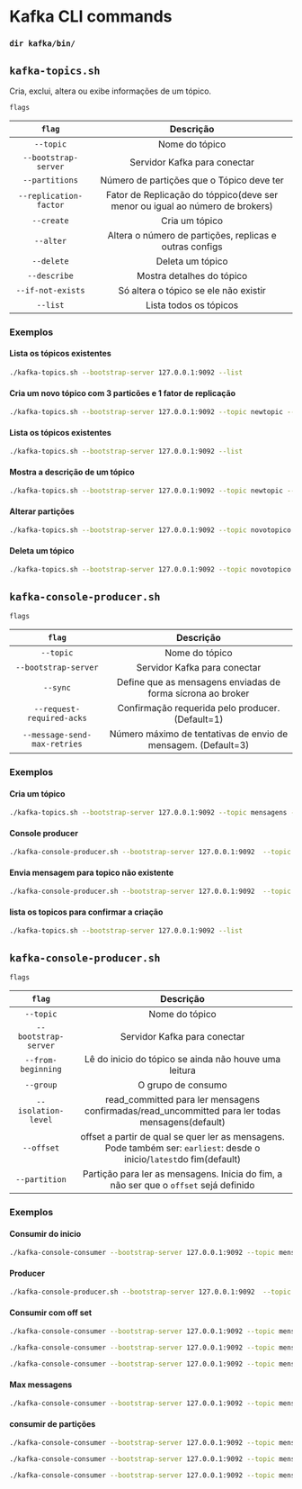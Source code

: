 # Kafka CLI commands

### `dir kafka/bin/`

## `kafka-topics.sh`

Cria, exclui, altera ou exibe informações de um tópico.

`flags`

|`flag`|Descrição|
|:---:|:---:|
|`--topic`|Nome do tópico|
|`--bootstrap-server`|Servidor Kafka para conectar|
|`--partitions`|Número de partições que o Tópico deve ter|
|`--replication-factor`|Fator de Replicação do tóppico(deve ser menor ou igual ao número de brokers)|
|`--create`|Cria um tópico|
|`--alter`|Altera o número de partições, replicas e outras configs|
|`--delete`|Deleta um tópico|
|`--describe`|Mostra detalhes do tópico|
|`--if-not-exists`|Só altera o tópico se ele não existir|
|`--list`|Lista todos os tópicos|

### Exemplos

#### Lista os tópicos existentes

```bash
./kafka-topics.sh --bootstrap-server 127.0.0.1:9092 --list 
```

#### Cria um novo tópico com 3 particões e 1 fator de replicação

```bash
./kafka-topics.sh --bootstrap-server 127.0.0.1:9092 --topic newtopic --create --partitions 3 --replication-factor 1
```

#### Lista os tópicos existentes

```bash
./kafka-topics.sh --bootstrap-server 127.0.0.1:9092 --list 
```

#### Mostra a descrição de um tópico

```bash
./kafka-topics.sh --bootstrap-server 127.0.0.1:9092 --topic newtopic --describe
```

#### Alterar partições

```bash
./kafka-topics.sh --bootstrap-server 127.0.0.1:9092 --topic novotopico --alter --partitions 4
```

#### Deleta um tópico

```bash
./kafka-topics.sh --bootstrap-server 127.0.0.1:9092 --topic novotopico --delete
```

## `kafka-console-producer.sh`

`flags`

|`flag`|Descrição|
|:---:|:---:|
|`--topic`|Nome do tópico|
|`--bootstrap-server`|Servidor Kafka para conectar|
|`--sync`|Define que as mensagens enviadas de forma sícrona ao broker|
|`--request-required-acks`|Confirmação requerida pelo producer. (Default=1)|
|`--message-send-max-retries`|Número máximo de tentativas de envio de mensagem. (Default=3)|

### Exemplos

#### Cria um tópico

```bash
./kafka-topics.sh --bootstrap-server 127.0.0.1:9092 --topic mensagens --create --partitions 3 --replication-factor 1
```

#### Console producer

```bash
./kafka-console-producer.sh --bootstrap-server 127.0.0.1:9092  --topic mensagens
```

#### Envia mensagem para topico não existente

```bash
./kafka-console-producer.sh --bootstrap-server 127.0.0.1:9092  --topic novasmensagens
```

#### lista os topicos para confirmar a criação

```bash
./kafka-topics.sh --bootstrap-server 127.0.0.1:9092 --list
```

## `kafka-console-producer.sh`

`flags`

|`flag`|Descrição|
|:---:|:---:|
|`--topic`|Nome do tópico|
|`--bootstrap-server`|Servidor Kafka para conectar|
|`--from-beginning`|Lê do inicio do tópico se ainda não houve uma leitura|
|`--group`|O grupo de consumo|
|`--isolation-level`|read_committed para ler mensagens confirmadas/read_uncommitted para ler todas mensagens(default)|
|`--offset`|offset a partir de qual se quer ler as mensagens. Pode também ser: `earliest`: desde o inicio/`latest`do fim(default)|
|`--partition`|Partição para ler as mensagens. Inicia do fim, a não ser que o `offset` sejá definido|

### Exemplos

#### Consumir do inicio

```bash
./kafka-console-consumer --bootstrap-server 127.0.0.1:9092 --topic mensagens --from-beginning
```

#### Producer

```bash
./kafka-console-producer.sh --bootstrap-server 127.0.0.1:9092  --topic mensagens
```

#### Consumir com off set

```bash
./kafka-console-consumer --bootstrap-server 127.0.0.1:9092 --topic mensagens --partions 0 --offset 2
```

```bash
./kafka-console-consumer --bootstrap-server 127.0.0.1:9092 --topic mensagens --partions 1 --offset 2
```

```bash
./kafka-console-consumer --bootstrap-server 127.0.0.1:9092 --topic mensagens --partions 2 --offset 2
```

#### Max messagens 

```bash
./kafka-console-consumer --bootstrap-server 127.0.0.1:9092 --topic mensagens --partions 2 --offset 2 --max-messagens 1
```

#### consumir de partições

```bash
./kafka-console-consumer --bootstrap-server 127.0.0.1:9092 --topic mensagens --partions 0
```

```bash
./kafka-console-consumer --bootstrap-server 127.0.0.1:9092 --topic mensagens --partions 1
```

```bash
./kafka-console-consumer --bootstrap-server 127.0.0.1:9092 --topic mensagens --partions 2
```